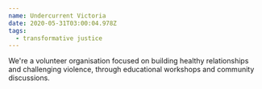 ```yaml
---
name: Undercurrent Victoria
date: 2020-05-31T03:00:04.978Z
tags:
  - transformative justice
---
```

We're a volunteer organisation focused on building healthy relationships and challenging violence, through educational workshops and community discussions.